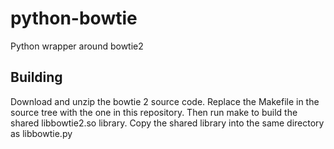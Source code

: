 python-bowtie
=============

Python wrapper around bowtie2

Building
----------
Download and unzip the bowtie 2 source code. Replace the Makefile in the
source tree with the one in this repository. Then run make to build the
shared libbowtie2.so library. Copy the shared library into the same
directory as libbowtie.py

